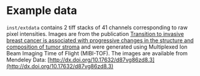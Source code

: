 # Example data

`inst/extdata` contains 2 tiff stacks of 41 channels corresponding to raw pixel intensities. Images are from the publication [Transition to invasive breast cancer is associated with progressive changes in the structure and composition of tumor stroma](https://doi.org/10.1016/j.cell.2021.12.023) and were generated using Multiplexed Ion Beam Imaging Time of Flight (MIBI-TOF).
The images are available from Mendeley Data:
[http://dx.doi.org/10.17632/d87vg86zd8.3](http://dx.doi.org/10.17632/d87vg86zd8.3)


